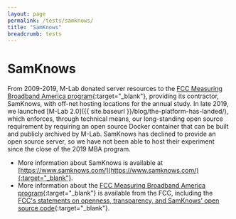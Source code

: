 ```yaml
---
layout: page
permalink: /tests/samknows/
title: "SamKnows"
breadcrumb: tests
---
```


# SamKnows

From 2009-2019, M-Lab donated server resources to the [FCC Measuring Broadband America program](https://www.fcc.gov/general/measuring-broadband-america){:target="_blank"}, providing its contractor, SamKnows, with off-net hosting locations for the annual study. In late 2019, we launched [M-Lab 2.0]({{ site.baseurl }}/blog/the-platform-has-landed/), which enforces, through technical means, our long-standing open source requirement by requiring an open source Docker container that can be built and publicly archived by M-Lab. SamKnows has declined to provide an open source server, so we have not been able to host their experiment since the close of the 2019 MBA program.

* More information about SamKnows is available at [https://www.samknows.com/](https://www.samknows.com/){:target="_blank"}.
* More information about the [FCC Measuring Broadband America program](https://www.fcc.gov/general/measuring-broadband-america){:target="_blank"} is available from the FCC, including the [FCC's statements on openness, transparency, and SamKnows' open source code](https://www.fcc.gov/general/measuring-broadband-america-open-methodology){:target="_blank"}.
